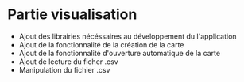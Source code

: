 # Partie visualisation
- Ajout des librairies nécéssaires au développement du l'application 
- Ajout de la fonctionnalité de la création de la carte 
- Ajout de la fonctionnalité d'ouverture automatique de la carte 
- Ajout de lecture du ficher .csv 
- Manipulation du fichier .csv 
